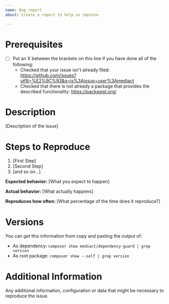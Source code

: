 ```yaml
---
name: Bug report
about: Create a report to help us improve

---
```


<!--

Have you read our [Code of Conduct](CODE_OF_CONDUCT.md)?
By filing an Issue, you are expected to comply with it, including treating
everyone with respect.

-->

# Prerequisites

* [ ] Put an X between the brackets on this line if you have done all of the following:
  * Checked that your issue isn't already filed:
    https://github.com/issues?utf8=%E2%9C%93&q=is%3Aissue+user%3Amediact
  * Checked that there is not already a package that provides the described
    functionality: https://packagist.org/

# Description

[Description of the issue]

# Steps to Reproduce

1. [First Step]
2. [Second Step]
3. [and so on...]

**Expected behavior:** [What you expect to happen]

**Actual behavior:** [What actually happens]

**Reproduces how often:** [What percentage of the time does it reproduce?]

# Versions

You can get this information from copy and pasting the output of:

* As dependency: `composer show mediact/dependency-guard | grep version`
* As root package: `composer show --self | grep version`


# Additional Information

Any additional information, configuration or data that might be necessary to
reproduce the issue.

